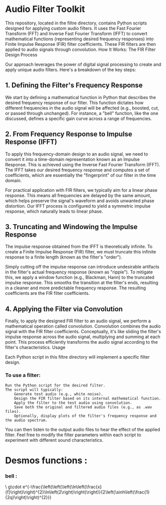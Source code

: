 # Audio Filter Toolkit

This repository, located in the filtre directory, contains Python scripts designed for applying custom audio filters. It uses the Fast Fourier Transform (FFT) and Inverse Fast Fourier Transform (IFFT) to convert mathematical functions (representing desired frequency responses) into Finite Impulse Response (FIR) filter coefficients. These FIR filters are then applied to audio signals through convolution.
How It Works: The FIR Filter Design Process

Our approach leverages the power of digital signal processing to create and apply unique audio filters. Here's a breakdown of the key steps:
## 1. Defining the Filter's Frequency Response

We start by defining a mathematical function in Python that describes the desired frequency response of our filter. This function dictates how different frequencies in the audio signal will be affected (e.g., boosted, cut, or passed through unchanged). For instance, a "bell" function, like the one discussed, defines a specific gain curve across a range of frequencies.
## 2. From Frequency Response to Impulse Response (IFFT)

To apply this frequency-domain design to an audio signal, we need to convert it into a time-domain representation known as an Impulse Response. This is achieved using the Inverse Fast Fourier Transform (IFFT). The IFFT takes our desired frequency response and computes a set of coefficients, which are essentially the "fingerprint" of our filter in the time domain.

For practical application with FIR filters, we typically aim for a linear phase response. This means all frequencies are delayed by the same amount, which helps preserve the signal's waveform and avoids unwanted phase distortion. Our IFFT process is configured to yield a symmetric impulse response, which naturally leads to linear phase.
## 3. Truncating and Windowing the Impulse Response

The impulse response obtained from the IFFT is theoretically infinite. To create a Finite Impulse Response (FIR) filter, we must truncate this infinite response to a finite length (known as the filter's "order").

Simply cutting off the impulse response can introduce undesirable artifacts in the filter's actual frequency response (known as "ripple"). To mitigate this, we apply a window function (e.g., Blackman, Hann) to the truncated impulse response. This smooths the transition at the filter's ends, resulting in a cleaner and more predictable frequency response. The resulting coefficients are the FIR filter coefficients.
## 4. Applying the Filter via Convolution

Finally, to apply the designed FIR filter to an audio signal, we perform a mathematical operation called convolution. Convolution combines the audio signal with the FIR filter coefficients. Conceptually, it's like sliding the filter's impulse response across the audio signal, multiplying and summing at each point. This process efficiently transforms the audio signal according to the filter's characteristics.
Usage

Each Python script in this filtre directory will implement a specific filter design.

### To use a filter:

    Run the Python script for the desired filter.
    The script will typically:
        Generate test audio (e.g., white noise).
        Design the FIR filter based on its internal mathematical function.
        Apply the filter to the test audio using convolution.
        Save both the original and filtered audio files (e.g., as .wav files).
        Optionally, display plots of the filter's frequency response and the audio spectrum.

You can then listen to the output audio files to hear the effect of the applied filter. Feel free to modify the filter parameters within each script to experiment with different sound characteristics.

# Desmos functions :

### bell :

\ g\cdot e^{-\frac{\left(\left(\left(\ln\left(\frac{x}{f}\right)\right)^{2}\ln\left(2\right)\right)\right)}{2\left(\sinh\left(\frac{1}{2q}\right)\right)^{2}}}

